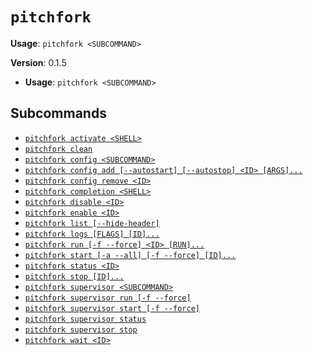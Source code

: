 # `pitchfork`

**Usage**: `pitchfork <SUBCOMMAND>`

**Version**: 0.1.5

- **Usage**: `pitchfork <SUBCOMMAND>`

## Subcommands

- [`pitchfork activate <SHELL>`](/cli/activate.md)
- [`pitchfork clean`](/cli/clean.md)
- [`pitchfork config <SUBCOMMAND>`](/cli/config.md)
- [`pitchfork config add [--autostart] [--autostop] <ID> [ARGS]...`](/cli/config/add.md)
- [`pitchfork config remove <ID>`](/cli/config/remove.md)
- [`pitchfork completion <SHELL>`](/cli/completion.md)
- [`pitchfork disable <ID>`](/cli/disable.md)
- [`pitchfork enable <ID>`](/cli/enable.md)
- [`pitchfork list [--hide-header]`](/cli/list.md)
- [`pitchfork logs [FLAGS] [ID]...`](/cli/logs.md)
- [`pitchfork run [-f --force] <ID> [RUN]...`](/cli/run.md)
- [`pitchfork start [-a --all] [-f --force] [ID]...`](/cli/start.md)
- [`pitchfork status <ID>`](/cli/status.md)
- [`pitchfork stop [ID]...`](/cli/stop.md)
- [`pitchfork supervisor <SUBCOMMAND>`](/cli/supervisor.md)
- [`pitchfork supervisor run [-f --force]`](/cli/supervisor/run.md)
- [`pitchfork supervisor start [-f --force]`](/cli/supervisor/start.md)
- [`pitchfork supervisor status`](/cli/supervisor/status.md)
- [`pitchfork supervisor stop`](/cli/supervisor/stop.md)
- [`pitchfork wait <ID>`](/cli/wait.md)
